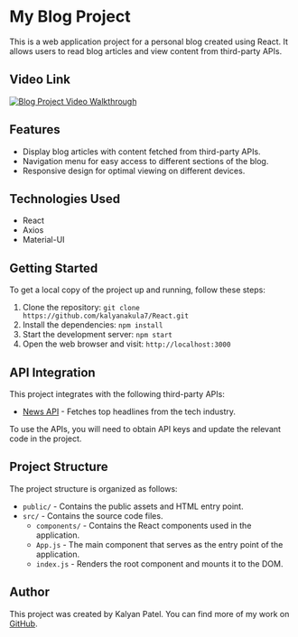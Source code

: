 # My Blog Project

This is a web application project for a personal blog created using React. It allows users to read blog articles and view content from third-party APIs.

## Video Link
[![Blog Project Video Walkthrough ](https://i.ibb.co/kQLMBt7/Screenshot-2023-05-13-at-12-51-54.png)](https://www.dropbox.com/sh/zwx6vp4v2d8n00k/AACx6v2Jv7FUSAML1JH72oDUa?dl=0&preview=Video+May+13+2023%2C+11+42+02+AM.mov)

## Features

- Display blog articles with content fetched from third-party APIs.
- Navigation menu for easy access to different sections of the blog.
- Responsive design for optimal viewing on different devices.

## Technologies Used

- React
- Axios
- Material-UI

## Getting Started

To get a local copy of the project up and running, follow these steps:

1. Clone the repository: `git clone https://github.com/kalyanakula7/React.git`
2. Install the dependencies: `npm install`
3. Start the development server: `npm start`
4. Open the web browser and visit: `http://localhost:3000`

## API Integration

This project integrates with the following third-party APIs:

- [News API](https://newsapi.org/) - Fetches top headlines from the tech industry.

To use the APIs, you will need to obtain API keys and update the relevant code in the project.

## Project Structure

The project structure is organized as follows:

- `public/` - Contains the public assets and HTML entry point.
- `src/` - Contains the source code files.
  - `components/` - Contains the React components used in the application.
  - `App.js` - The main component that serves as the entry point of the application.
  - `index.js` - Renders the root component and mounts it to the DOM.

## Author

This project was created by Kalyan Patel. You can find more of my work on [GitHub](https://github.com/kalyanpatel).

